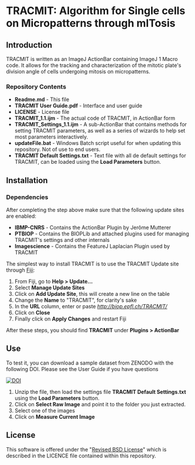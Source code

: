 # TRACMIT: Algorithm for Single cells on Micropatterns through mITosis

## Introduction

TRACMIT is written as an ImageJ ActionBar containing ImageJ 1 Macro code. It allows for the tracking and characterization of the mitotic plate's division angle of cells undergoing mitosis on micropatterns.

### Repository Contents
- **Readme.md** - This file
- **TRACMIT User Guide.pdf** - Interface and user guide
- **LICENSE** - License file
- **TRACMIT_1.1.ijm** - The actual code of TRACMIT, in ActionBar form
- **TRACMIT_Settings_1.1.ijm** - A sub-ActionBar that contains methods for setting TRACMIT parameters, as well as a series of wizards to help set most parameters interactively.
- **updateFile.bat** - Windows Batch script useful for when updating this repository. Not of use to end users.
- **TRACMIT Default Settings.txt** - Text file with all de default settings for TRACMIT, can be loaded using the **Load Parameters** button.

## Installation

### Dependencies
After completing the step above make sure that the following update sites are enabled:
- **IBMP-CNRS** - Contains the ActionBar Plugin by Jerôme Mutterer
- **PTBIOP**  - Contains the BIOPLib and attached plugins used for managing TRACMIT's settings and other internals
- **Imagescience**  - Contains the FeatureJ Laplacian Plugin used by TRACMIT

The simplest way to install TRACMIT is to use the TRACMIT Update site through [Fiji](https://fiji.sc/):

1. From Fiji, go to **Help > Update...**
2. Select **Manage Update Sites**
3. Click on **Add Update Site**, this will create a new line on the table
4. Change the **Name** to "TRACMIT", for clarity's sake
5. In the **URL** column, enter or paste *http://biop.epfl.ch/TRACMIT/*
6. Click on **Close**
7. Finally click on **Apply Changes** and restart Fiji

After these steps, you should find **TRACMIT** under **Plugins > ActionBar**

## Use

To test it, you can download a sample dataset from ZENODO with the following DOI.
Please see the User Guide if you have questions

[![DOI](https://zenodo.org/badge/DOI/10.5281/zenodo.232218.svg)](https://doi.org/10.5281/zenodo.232218)

1. Unzip the file, then load the settings file **TRACMIT Default Settings.txt** using the **Load Parameters** button.
2. Click on **Select Raw Image** and point it to the folder you just extracted.
3. Select one of the images
4. Click on **Measure Current Image**


## License

This software is offered under the "[Revised BSD License](https://en.wikipedia.org/wiki/BSD_licenses#3-clause_license_.28.22Revised_BSD_License.22.2C_.22New_BSD_License.22.2C_or_.22Modified_BSD_License.22.29)" which is described in the LICENCE file contained within this repository.
